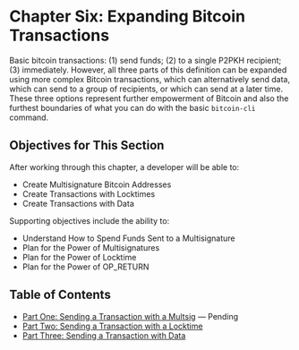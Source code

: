 # Chapter Six: Expanding Bitcoin Transactions

Basic bitcoin transactions: (1) send funds; (2) to a single P2PKH recipient; (3) immediately. However, all three parts of this definition can be expanded using more complex Bitcoin transactions, which can alternatively send data, which can send to a group of recipients, or which can send at a later time. These three options represent further empowerment of Bitcoin and also the furthest boundaries of what you can do with the basic `bitcoin-cli` command.

## Objectives for This Section

After working through this chapter, a developer will be able to:

   * Create Multisignature Bitcoin Addresses
   * Create Transactions with Locktimes
   * Create Transactions with Data
   
Supporting objectives include the ability to:

   * Understand How to Spend Funds Sent to a Multisignature
   * Plan for the Power of Multisignatures
   * Plan for the Power of Locktime
   * Plan for the Power of OP_RETURN
   
## Table of Contents

   * [Part One: Sending a Transaction with a Multsig](6_1_Sending_a_Transaction_with_a_Multisig.md) — Pending
   * [Part Two: Sending a Transaction with a Locktime](6_2_Sending_a_Transaction_with_a_Locktime.md)
   * [Part Three: Sending a Transaction with Data](6_3_Sending_a_Transaction_with_Data.md)
